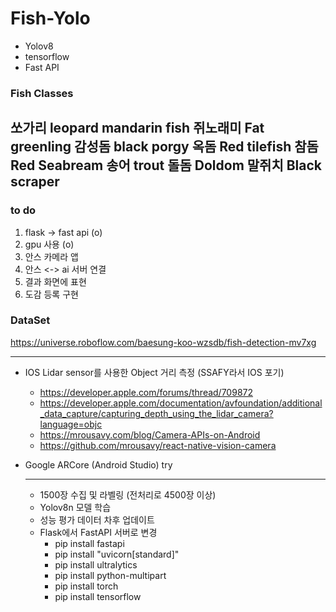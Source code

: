 # Fish-Yolo

- Yolov8
- tensorflow
- Fast API

### Fish Classes
쏘가리 leopard mandarin fish
쥐노래미 Fat greenling
감성돔 black porgy
옥돔 Red tilefish
참돔 Red Seabream
송어 trout
돌돔 Doldom
말쥐치 Black scraper
---
### to do
1. flask -> fast api   (o)
2. gpu 사용 (o)
3. 안스 카메라 앱
4. 안스 <-> ai 서버 연결
5. 결과 화면에 표현
6. 도감 등록 구현


### DataSet
https://universe.roboflow.com/baesung-koo-wzsdb/fish-detection-mv7xg

---

- IOS Lidar sensor를 사용한 Object 거리 측정 (SSAFY라서 IOS 포기)
  - https://developer.apple.com/forums/thread/709872
  - https://developer.apple.com/documentation/avfoundation/additional_data_capture/capturing_depth_using_the_lidar_camera?language=objc
  - https://mrousavy.com/blog/Camera-APIs-on-Android
  - https://github.com/mrousavy/react-native-vision-camera
 
- Google ARCore (Android Studio) try

  ---
  - 1500장 수집 및 라벨링 (전처리로 4500장 이상)
  - Yolov8n 모델 학습
  - 성능 평가 데이터 차후 업데이트
  - Flask에서 FastAPI 서버로 변경
    - pip install fastapi
    - pip install "uvicorn[standard]"
    - pip install ultralytics
    - pip install python-multipart
    - pip install torch
    - pip install tensorflow

